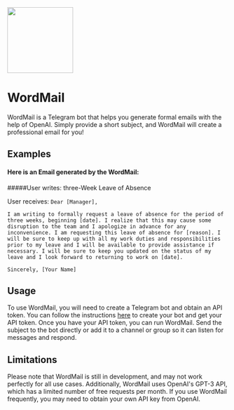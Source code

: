 <div align="left">
  <img width="150" height="150" src="https://lh3.googleusercontent.com/fife/AMPSemcUicyHRBb78UYnvi2Q9mdVTzAbgUfu1qh9nQx2E551Bvk-My9uVLyafb3I4TOo24vvq2Nz51duTk0inLqP2AciFCP_LY_v_nTnbWOOnO3XhasZ0QONfss4D_MGEet0iuC7hrizpMVFKcmTTu4HES8NzMaQnQT1Y28MONfoEVQBwdRlftFsI1KH4a_SlCcXBSgf-H47OwmVO0zenRTF0r7uEYVrJGeSvb8v8URtcrTf19XvVzD78dqZBXbN3mgyVVHltR8PQIGYJIN047_pB__RbyyBizZyfg3wdxD6OLpPXVbuNh3EFICwWk2OcQg3VPXc8hjGO3pmDq7qqhQEMnUs40X8G6BCjZHAYfVGIujRxidCiJmC1P1SR2RaH2H920JSP_jF9bW2crXs_0eIouSrgCWj9RxfOC3XKBpvkwZcTQP40o6j43lgXU89UkKlRgW-v-VE4nGUnG6PkWbsv6Q20qiopL9PHjMsHhSrnLtao-X70D5casjsnAQn6SjUvJmH-e4Dj0Ucu6im0u_XHvvXLw5bevIz1asUbbM6RStH2S0fOyH1VJ-uOvKpmggCooCnwbwRWnyRMw4-LBfj2OABuhJwjRLhux7AdatwUV3gaxOA8t4h16Y5BLKv6ToZM99xhjQPoBFqoSiQSFlQx4dgHqcrjlSQHeUCXXrfLxhhaBLXDe_LWbx1_6EDh2E8I8m9yNRHHII0z8GcJuSiC2mmU2Qhd_swBSYx9dAIK3ioykD4f0ZsTtHjxSMuSc-YhJRLbaUVkegsKSH7mIosvVwCS63QJ30JbF4u9Jj5VSXmYTUlnN3qZ0AxWni0kA4REWgE0Sx32SB-we41kYdKhqsSpm8cltejcZHBlYdB8lB2bAqYKCFKHwhr7tG8g4-BziS2VWL7JBo3FF3haI8c5wQI6FKaCh86OCc5LPQPf9kW1XhAiviEQKOx6mMC5DXFU1WoZmS7VBNhF5eZDFdNM1_5k4hrRvimdKgfWdfR7l5IsnvkCbsS2xcuyg7gU-AhotfXTRMFJedGMcBo9cz0UAkjpJX2OhlxkKWVvsI0qE_D2SY9_SPDB3O7y1aLhhCqNM1_Yw8OsivulBOuDnTYxyP0_WT9f3XurNLnlAH4Yxb6vovAK7g6TsWhL_gPP0drlVre6uDXS0WAW2Wfi6MPf9MjOuyHLDFgj62oq1NQAkB6k54JRMs4b6Q3Gw-w073wnTFqZMyMqG_5NoWK7bY44VzIR0BKbIVNU9h6w96vvsl0glLTnwNCKFUHR0dTyhEtC3Q4gqpJobur5q3nLUH1f7mobVQ_2OabjvPdYH_aK_nNY8cPW8jzyU0wWVoA-wEd6NK2jPAy_Qvjdh_2s6EDvj87RdBQ93QcGOsfLpIHZRpoLnb4Yy5z9vhLDgZyITVpdXQ1vUQQEVIRvhToI-iqD0Mj4OTuHeVzPfoeZhkxDJ2INMv_REwxi5NPNBpRB4oFNaSjIM8ZeLa9yCsKsZxwGElcG_DrPeYmDfWyruGov8s2lgENCz0oAZa-=w3024-h1554">
</div>


# WordMail

WordMail is a Telegram bot that helps you generate formal emails with the help of OpenAI. Simply provide a short subject, and WordMail will create a professional email for you!


## Examples

#### Here is an Email generated by the WordMail:

#####User writes:
three-Week Leave of Absence

User receives:
`Dear [Manager],`

`I am writing to formally request a leave of absence for the period of three weeks, beginning [date]. I realize that this may cause some disruption to the team and I apologize in advance for any inconvenience.
I am requesting this leave of absence for [reason]. I will be sure to keep up with all my work duties and responsibilities prior to my leave and I will be available to provide assistance if necessary.
I will be sure to keep you updated on the status of my leave and I look forward to returning to work on [date].`

`Sincerely,
[Your Name]`


## Usage

To use WordMail, you will need to create a Telegram bot and obtain an API token. You can follow the instructions [here](https://core.telegram.org/bots#6-botfather) to create your bot and get your API token.
Once you have your API token, you can run WordMail. Send the subject to the bot directly or add it to a channel or group so it can listen for messages and respond.


## Limitations

Please note that WordMail is still in development, and may not work perfectly for all use cases. Additionally, WordMail uses OpenAI's GPT-3 API, which has a limited number of free requests per month. If you use WordMail frequently, you may need to obtain your own API key from OpenAI.

